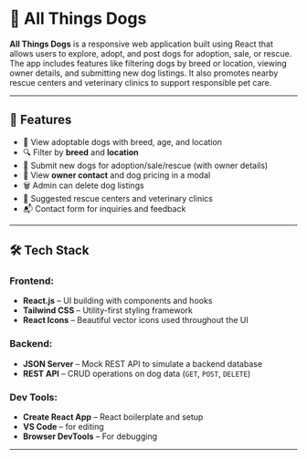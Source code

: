 # 🐾 All Things Dogs

**All Things Dogs** is a responsive web application built using React that allows users to explore, adopt, and post dogs for adoption, sale, or rescue. The app includes features like filtering dogs by breed or location, viewing owner details, and submitting new dog listings. It also promotes nearby rescue centers and veterinary clinics to support responsible pet care.

---

## 🚀 Features

- 🐶 View adoptable dogs with breed, age, and location
- 🔍 Filter by **breed** and **location**
- 🐾 Submit new dogs for adoption/sale/rescue (with owner details)
- 🧑 View **owner contact** and dog pricing in a modal
- 🗑️ Admin can delete dog listings
- 📍 Suggested rescue centers and veterinary clinics
- 📬 Contact form for inquiries and feedback

---

## 🛠 Tech Stack

### Frontend:
- **React.js** – UI building with components and hooks
- **Tailwind CSS** – Utility-first styling framework
- **React Icons** – Beautiful vector icons used throughout the UI

### Backend:
- **JSON Server** – Mock REST API to simulate a backend database
- **REST API** – CRUD operations on dog data (`GET`, `POST`, `DELETE`)

### Dev Tools:
- **Create React App** – React boilerplate and setup
- **VS Code** –  for editing
- **Browser DevTools** – For debugging

---


